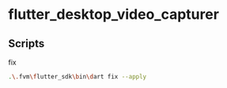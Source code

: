 # flutter_desktop_video_capturer

## Scripts

fix

```sh
.\.fvm\flutter_sdk\bin\dart fix --apply
```
